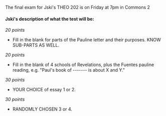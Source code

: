 The final exam for Jski's THEO 202 is on Friday at 7pm in Commons 2 

#### Jski's description of what the test will be:

_20 points_
- Fill in the blank for parts of the Pauline letter
  and their purposes. KNOW SUB-PARTS AS
  WELL.

_20 points_
- Fill in the blank of 4 schools of
  Revelations, plus the Fuentes pauline
  reading, e.g. "Paul's book of -------
  is about X and Y."

_30 points_
- YOUR CHOICE of essay 1 or 2.

_30 points_
- RANDOMLY CHOSEN 3 or 4.
